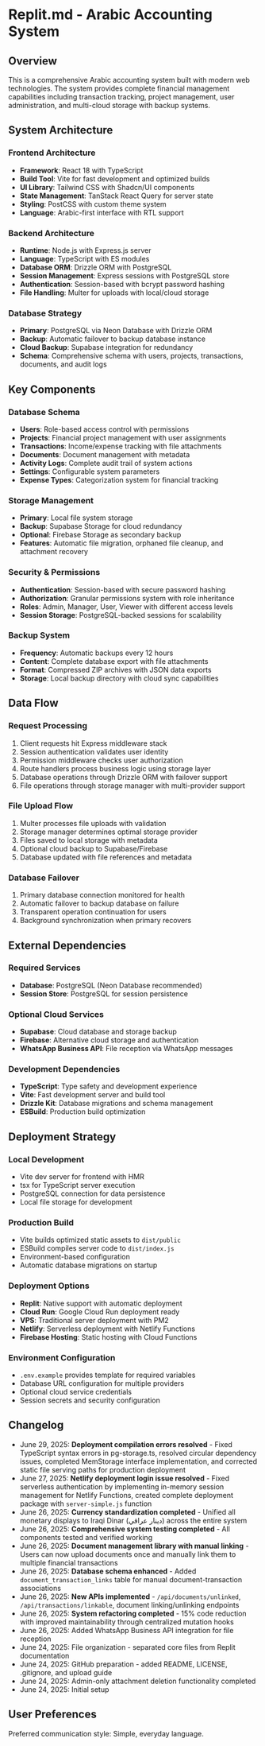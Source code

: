 # Replit.md - Arabic Accounting System

## Overview

This is a comprehensive Arabic accounting system built with modern web technologies. The system provides complete financial management capabilities including transaction tracking, project management, user administration, and multi-cloud storage with backup systems.

## System Architecture

### Frontend Architecture
- **Framework**: React 18 with TypeScript
- **Build Tool**: Vite for fast development and optimized builds
- **UI Library**: Tailwind CSS with Shadcn/UI components
- **State Management**: TanStack React Query for server state
- **Styling**: PostCSS with custom theme system
- **Language**: Arabic-first interface with RTL support

### Backend Architecture
- **Runtime**: Node.js with Express.js server
- **Language**: TypeScript with ES modules
- **Database ORM**: Drizzle ORM with PostgreSQL
- **Session Management**: Express sessions with PostgreSQL store
- **Authentication**: Session-based with bcrypt password hashing
- **File Handling**: Multer for uploads with local/cloud storage

### Database Strategy
- **Primary**: PostgreSQL via Neon Database with Drizzle ORM
- **Backup**: Automatic failover to backup database instance
- **Cloud Backup**: Supabase integration for redundancy
- **Schema**: Comprehensive schema with users, projects, transactions, documents, and audit logs

## Key Components

### Database Schema
- **Users**: Role-based access control with permissions
- **Projects**: Financial project management with user assignments
- **Transactions**: Income/expense tracking with file attachments
- **Documents**: Document management with metadata
- **Activity Logs**: Complete audit trail of system actions
- **Settings**: Configurable system parameters
- **Expense Types**: Categorization system for financial tracking

### Storage Management
- **Primary**: Local file system storage
- **Backup**: Supabase Storage for cloud redundancy
- **Optional**: Firebase Storage as secondary backup
- **Features**: Automatic file migration, orphaned file cleanup, and attachment recovery

### Security & Permissions
- **Authentication**: Session-based with secure password hashing
- **Authorization**: Granular permissions system with role inheritance
- **Roles**: Admin, Manager, User, Viewer with different access levels
- **Session Storage**: PostgreSQL-backed sessions for scalability

### Backup System
- **Frequency**: Automatic backups every 12 hours
- **Content**: Complete database export with file attachments
- **Format**: Compressed ZIP archives with JSON data exports
- **Storage**: Local backup directory with cloud sync capabilities

## Data Flow

### Request Processing
1. Client requests hit Express middleware stack
2. Session authentication validates user identity
3. Permission middleware checks user authorization
4. Route handlers process business logic using storage layer
5. Database operations through Drizzle ORM with failover support
6. File operations through storage manager with multi-provider support

### File Upload Flow
1. Multer processes file uploads with validation
2. Storage manager determines optimal storage provider
3. Files saved to local storage with metadata
4. Optional cloud backup to Supabase/Firebase
5. Database updated with file references and metadata

### Database Failover
1. Primary database connection monitored for health
2. Automatic failover to backup database on failure
3. Transparent operation continuation for users
4. Background synchronization when primary recovers

## External Dependencies

### Required Services
- **Database**: PostgreSQL (Neon Database recommended)
- **Session Store**: PostgreSQL for session persistence

### Optional Cloud Services
- **Supabase**: Cloud database and storage backup
- **Firebase**: Alternative cloud storage and authentication
- **WhatsApp Business API**: File reception via WhatsApp messages

### Development Dependencies
- **TypeScript**: Type safety and development experience
- **Vite**: Fast development server and build tool
- **Drizzle Kit**: Database migrations and schema management
- **ESBuild**: Production build optimization

## Deployment Strategy

### Local Development
- Vite dev server for frontend with HMR
- tsx for TypeScript server execution
- PostgreSQL connection for data persistence
- Local file storage for development

### Production Build
- Vite builds optimized static assets to `dist/public`
- ESBuild compiles server code to `dist/index.js`
- Environment-based configuration
- Automatic database migrations on startup

### Deployment Options
- **Replit**: Native support with automatic deployment
- **Cloud Run**: Google Cloud Run deployment ready
- **VPS**: Traditional server deployment with PM2
- **Netlify**: Serverless deployment with Netlify Functions
- **Firebase Hosting**: Static hosting with Cloud Functions

### Environment Configuration
- `.env.example` provides template for required variables
- Database URL configuration for multiple providers
- Optional cloud service credentials
- Session secrets and security configuration

## Changelog

- June 29, 2025: **Deployment compilation errors resolved** - Fixed TypeScript syntax errors in pg-storage.ts, resolved circular dependency issues, completed MemStorage interface implementation, and corrected static file serving paths for production deployment
- June 27, 2025: **Netlify deployment login issue resolved** - Fixed serverless authentication by implementing in-memory session management for Netlify Functions, created complete deployment package with `server-simple.js` function
- June 26, 2025: **Currency standardization completed** - Unified all monetary displays to Iraqi Dinar (دينار عراقي) across the entire system
- June 26, 2025: **Comprehensive system testing completed** - All components tested and verified working
- June 26, 2025: **Document management library with manual linking** - Users can now upload documents once and manually link them to multiple financial transactions
- June 26, 2025: **Database schema enhanced** - Added `document_transaction_links` table for manual document-transaction associations
- June 26, 2025: **New APIs implemented** - `/api/documents/unlinked`, `/api/transactions/linkable`, document linking/unlinking endpoints
- June 26, 2025: **System refactoring completed** - 15% code reduction with improved maintainability through centralized mutation hooks
- June 26, 2025: Added WhatsApp Business API integration for file reception
- June 24, 2025: File organization - separated core files from Replit documentation
- June 24, 2025: GitHub preparation - added README, LICENSE, .gitignore, and upload guide
- June 24, 2025: Admin-only attachment deletion functionality completed  
- June 24, 2025: Initial setup

## User Preferences

Preferred communication style: Simple, everyday language.